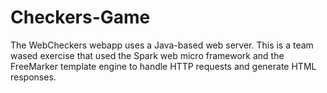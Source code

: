 # Checkers-Game
The WebCheckers webapp uses a Java-based web server. 
This is a team wased exercise that used the Spark web micro framework and the FreeMarker template engine to handle HTTP requests and generate HTML responses. 
